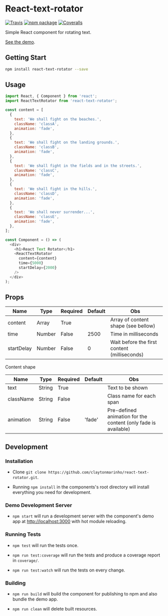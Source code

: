 # React-text-rotator

[![Travis][build-badge]][build]
[![npm package][npm-badge]][npm]
[![Coveralls][coveralls-badge]][coveralls]

Simple React component for rotating text.

[build-badge]: https://img.shields.io/travis/claytonmarinho/react-text-rotator/master.png?style=flat-square
[build]: https://travis-ci.org/claytonmarinho/react-text-rotator

[npm-badge]: https://img.shields.io/npm/v/npm-package.png?style=flat-square
[npm]: https://www.npmjs.org/package/npm-package

[coveralls-badge]: https://img.shields.io/coveralls/claytonmarinho/react-text-rotator/master.png?style=flat-square
[coveralls]: https://coveralls.io/github/claytonmarinho/react-text-rotator

[See the demo](https://claytonmarinho.github.io/react-text-rotator/).


Getting Start
-----------

```bash
npm install react-text-rotator --save
```


Usage
-----------

```javascript
import React, { Component } from 'react';
import ReactTextRotator from 'react-text-rotator';

const content = [
  {
    text: 'We shall fight on the beaches.',
    className: 'classA',
    animation: 'fade',
  },
  {
    text: 'We shall fight on the landing grounds.',
    className: 'classB',
    animation: 'fade',
  },
  {
    text: 'We shall fight in the fields and in the streets.',
    className: 'classC',
    animation: 'fade',
  },
  {
    text: 'We shall fight in the hills.',
    className: 'classD',
    animation: 'fade',
  },
  {
    text: 'We shall never surrender...',
    className: 'classE',
    animation: 'fade',
  },
];

const Component = () => (
  <div>
    <h1>React Text Rotator</h1>
    <ReactTextRotator
      content={content}
      time={5000}
      startDelay={2000}
    />
  </div>
);

```

Props
-----------

| Name | Type | Required | Default | Obs |
| --- | --- | --- | --- | --- |
| content | Array | True | | Array of content shape (see bellow)
| time | Number | False | 2500 | Time in milliseconds
| startDelay | Number | False | 0 | Wait before the first content (milliseconds)

Content shape

| Name | Type | Required | Default | Obs |
| --- | --- | --- | --- | --- |
| text | String | True | | Text to be shown
| className | String | False | | Class name for each span
| animation | String | False | 'fade' | Pre-defined animation for the content (only fade is available)


Development
-----------

### Installation

- Clone `git clone https://github.com/claytonmarinho/react-text-rotator.git`.

- Running `npm install` in the components's root directory will install everything you need for development.

### Demo Development Server

- `npm start` will run a development server with the component's demo app at [http://localhost:3000](http://localhost:3000) with hot module reloading.

### Running Tests

- `npm test` will run the tests once.

- `npm run test:coverage` will run the tests and produce a coverage report in `coverage/`.

- `npm run test:watch` will run the tests on every change.

### Building

- `npm run build` will build the component for publishing to npm and also bundle the demo app.

- `npm run clean` will delete built resources.

